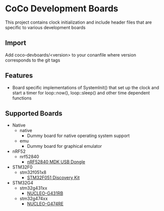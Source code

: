 # CoCo Development Boards

This project contains clock initialization and include header files that are specific to various development boards

## Import
Add coco-devboards/\<version> to your conanfile where version corresponds to the git tags

## Features
* Board specific implementations of SystemInit() that set up the clock and start a timer for loop::now(), loop::sleep() and other time dependent functions

## Supported Boards
* Native
  * native
    * Dummy board for native operating system support
  * emu
    * Dummy board for graphical emulator
* nRF52
  * nrf52840
    * [nRF52840 MDK USB Dongle](https://wiki.makerdiary.com/nrf52840-mdk-usb-dongle/)
* STM32F0
  * stm32f051x8
    * [STM32F051 Discovery Kit](https://www.st.com/en/evaluation-tools/stm32f0discovery.html)
* STM32G4
  * stm32g431xx
    * [NUCLEO-G431RB](https://www.st.com/en/evaluation-tools/nucleo-g431rb.html)
  * stm32g474xx
    * [NUCLEO-G474RE](https://www.st.com/en/evaluation-tools/nucleo-g474re.html)
